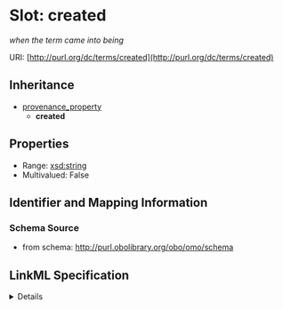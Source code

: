 # Slot: created
_when the term came into being_


URI: [http://purl.org/dc/terms/created](http://purl.org/dc/terms/created)




## Inheritance

* [provenance_property](provenance_property.md)
    * **created**





## Properties

* Range: [xsd:string](http://www.w3.org/2001/XMLSchema#string)
* Multivalued: False







## Identifier and Mapping Information







### Schema Source


* from schema: http://purl.obolibrary.org/obo/omo/schema




## LinkML Specification

<details>
```yaml
name: created
description: when the term came into being
from_schema: http://purl.obolibrary.org/obo/omo/schema
close_mappings:
- pav:createdOn
rank: 1000
is_a: provenance_property
slot_uri: dcterms:created
multivalued: false
alias: created
domain_of:
- HasProvenance
- Ontology
range: string

```
</details>